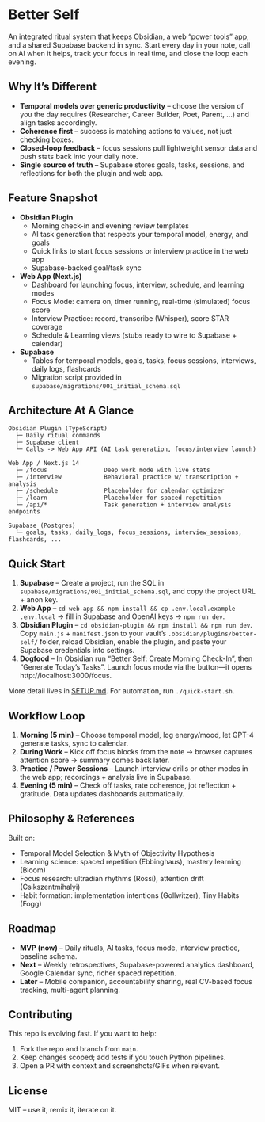 # Better Self

An integrated ritual system that keeps Obsidian, a web “power tools” app, and a shared Supabase backend in sync. Start every day in your note, call on AI when it helps, track your focus in real time, and close the loop each evening.

## Why It’s Different
- **Temporal models over generic productivity** – choose the version of you the day requires (Researcher, Career Builder, Poet, Parent, …) and align tasks accordingly.
- **Coherence first** – success is matching actions to values, not just checking boxes.
- **Closed-loop feedback** – focus sessions pull lightweight sensor data and push stats back into your daily note.
- **Single source of truth** – Supabase stores goals, tasks, sessions, and reflections for both the plugin and web app.

## Feature Snapshot
- **Obsidian Plugin**
  - Morning check-in and evening review templates
  - AI task generation that respects your temporal model, energy, and goals
  - Quick links to start focus sessions or interview practice in the web app
  - Supabase-backed goal/task sync
- **Web App (Next.js)**
  - Dashboard for launching focus, interview, schedule, and learning modes
  - Focus Mode: camera on, timer running, real-time (simulated) focus score
  - Interview Practice: record, transcribe (Whisper), score STAR coverage
  - Schedule & Learning views (stubs ready to wire to Supabase + calendar)
- **Supabase**
  - Tables for temporal models, goals, tasks, focus sessions, interviews, daily logs, flashcards
  - Migration script provided in `supabase/migrations/001_initial_schema.sql`

## Architecture At A Glance
```
Obsidian Plugin (TypeScript)
  ├─ Daily ritual commands
  ├─ Supabase client
  └─ Calls -> Web App API (AI task generation, focus/interview launch)

Web App / Next.js 14
  ├─ /focus                Deep work mode with live stats
  ├─ /interview            Behavioral practice w/ transcription + analysis
  ├─ /schedule             Placeholder for calendar optimizer
  ├─ /learn                Placeholder for spaced repetition
  └─ /api/*                Task generation + interview analysis endpoints

Supabase (Postgres)
  └─ goals, tasks, daily_logs, focus_sessions, interview_sessions, flashcards, ...
```

## Quick Start
1. **Supabase** – Create a project, run the SQL in `supabase/migrations/001_initial_schema.sql`, and copy the project URL + anon key.
2. **Web App** – `cd web-app && npm install && cp .env.local.example .env.local` → fill in Supabase and OpenAI keys → `npm run dev`.
3. **Obsidian Plugin** – `cd obsidian-plugin && npm install && npm run dev`. Copy `main.js` + `manifest.json` to your vault’s `.obsidian/plugins/better-self/` folder, reload Obsidian, enable the plugin, and paste your Supabase credentials into settings.
4. **Dogfood** – In Obsidian run “Better Self: Create Morning Check-In”, then “Generate Today’s Tasks”. Launch focus mode via the button—it opens http://localhost:3000/focus.

More detail lives in [SETUP.md](./SETUP.md). For automation, run `./quick-start.sh`.

## Workflow Loop
1. **Morning (5 min)** – Choose temporal model, log energy/mood, let GPT-4 generate tasks, sync to calendar.
2. **During Work** – Kick off focus blocks from the note → browser captures attention score → summary comes back later.
3. **Practice / Power Sessions** – Launch interview drills or other modes in the web app; recordings + analysis live in Supabase.
4. **Evening (5 min)** – Check off tasks, rate coherence, jot reflection + gratitude. Data updates dashboards automatically.

## Philosophy & References
Built on:
- Temporal Model Selection & Myth of Objectivity Hypothesis
- Learning science: spaced repetition (Ebbinghaus), mastery learning (Bloom)
- Focus research: ultradian rhythms (Rossi), attention drift (Csikszentmihalyi)
- Habit formation: implementation intentions (Gollwitzer), Tiny Habits (Fogg)

## Roadmap
- **MVP (now)** – Daily rituals, AI tasks, focus mode, interview practice, baseline schema.
- **Next** – Weekly retrospectives, Supabase-powered analytics dashboard, Google Calendar sync, richer spaced repetition.
- **Later** – Mobile companion, accountability sharing, real CV-based focus tracking, multi-agent planning.

## Contributing
This repo is evolving fast. If you want to help:
1. Fork the repo and branch from `main`.
2. Keep changes scoped; add tests if you touch Python pipelines.
3. Open a PR with context and screenshots/GIFs when relevant.

## License
MIT – use it, remix it, iterate on it.
